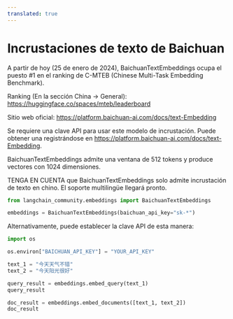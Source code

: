 ```yaml
---
translated: true
---
```


# Incrustaciones de texto de Baichuan

A partir de hoy (25 de enero de 2024), BaichuanTextEmbeddings ocupa el puesto #1 en el ranking de C-MTEB (Chinese Multi-Task Embedding Benchmark).

Ranking (En la sección China -> General): https://huggingface.co/spaces/mteb/leaderboard

Sitio web oficial: https://platform.baichuan-ai.com/docs/text-Embedding

Se requiere una clave API para usar este modelo de incrustación. Puede obtener una registrándose en https://platform.baichuan-ai.com/docs/text-Embedding.

BaichuanTextEmbeddings admite una ventana de 512 tokens y produce vectores con 1024 dimensiones.

TENGA EN CUENTA que BaichuanTextEmbeddings solo admite incrustación de texto en chino. El soporte multilingüe llegará pronto.

```python
from langchain_community.embeddings import BaichuanTextEmbeddings

embeddings = BaichuanTextEmbeddings(baichuan_api_key="sk-*")
```

Alternativamente, puede establecer la clave API de esta manera:

```python
import os

os.environ["BAICHUAN_API_KEY"] = "YOUR_API_KEY"
```

```python
text_1 = "今天天气不错"
text_2 = "今天阳光很好"

query_result = embeddings.embed_query(text_1)
query_result
```

```python
doc_result = embeddings.embed_documents([text_1, text_2])
doc_result
```
